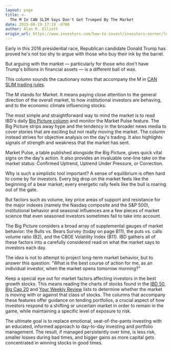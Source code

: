 ```yaml
---
layout: page
title: >-
  The M In CAN SLIM Says Don't Get Trumped By The Market
date: 2015-08-19 17:19 -0700
author: Alan R. Elliott
origin_url: https://www.investors.com/how-to-invest/investors-corner/learning-to-mind-the-market/
---
```


Early in this 2016 presidential race, Republican candidate Donald Trump has proved he's not too shy to argue with those who buy their ink by the barrel.

But arguing with the market — particularly for those who don't have Trump's billions in financial assets — is a different ball of wax.

This column sounds the cautionary notes that accompany the M in [CAN SLIM trading rules](http://education.investors.com/courselandingpage.aspx?id=735749&nav=IBDUCourse2).

The M stands for Market. It means paying close attention to the general direction of the overall market, to how institutional investors are behaving, and to the economic climate influencing stocks.

The most simple and straightforward way to mind the market is to read IBD's daily [Big Picture column](http://news.investors.com/investing/big-picture.htm) and monitor the Market Pulse feature. The Big Picture strips away hype and the tendency in the broader news media to cover stories that are exciting but not really moving the market. The column instead strives for objective analysis on the day's trading. It also highlights signals of strength and weakness that the market has sent.

Market Pulse, a table published alongside the Big Picture, gives quick vital signs on the day's action. It also provides an invaluable one-line take on the market status: Confirmed Uptrend, Uptrend Under Pressure, or Correction.

Why is such a simplistic tool important? A sense of equilibrium is often hard to come by for investors. Every big drop on the market feels like the beginning of a bear market; every energetic rally feels like the bull is roaring out of the gate.

But factors such as volume, key price areas of support and resistance for the major indexes (namely the Nasdaq composite and the S&P 500), institutional behavior and seasonal influences are a few pieces of market science that even seasoned investors sometimes fail to take into account.

The Big Picture considers a broad array of supplemental gauges of market behavior: the Bulls vs. Bears Survey (today on page B11), the puts vs. calls volume ratio (B2), and the CBOE Volatility Index (B11). IBD gathers all of these factors into a carefully considered read on what the market says to investors each day.

The idea is not to attempt to project long-term market behavior, but to answer this question: "What is the best course of action for me, as an individual investor, when the market opens tomorrow morning?"

Keep a special eye out for market factors affecting investors in the best growth stocks. This means reading the charts of stocks found in the [IBD 50](http://leaderboard.investors.com/ibd50/fulllist/), [Big Cap 20](http://news.investors.com/investing/inside-big-cap-20.htm) and [Your Weekly Review](http://news.investors.com/investing/your-weekly-review.htm) lists to determine whether the market is moving with or against that class of stocks. The columns that accompany these features offer guidance on tending portfolios, a crucial aspect of how investors respond to a shifting or uncertain market in order to remain in the game, while maintaining a specific level of exposure to risk.

The ultimate goal is to replace emotional, seat-of-the-pants investing with an educated, informed approach to day-to-day investing and portfolio management. The result, if managed persistently over time, is less risk, smaller losses during bad times, and bigger gains as more capital gets concentrated in winning stocks in good times.
